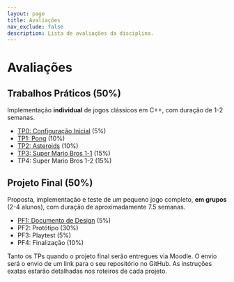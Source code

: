 ```yaml
---
layout: page
title: Avaliações
nav_exclude: false
description: Lista de avaliações da disciplina.
---
```


# Avaliações

## Trabalhos Práticos (50%)

Implementação **individual** de jogos clássicos em C++, com duração de 1-2 semanas.

- [TP0: Configuração Inicial](tp0-config-inicial) (5%)
- [TP1: Pong](tp1-pong) (10%)
- [TP2: Asteroids](tp2-asteroids) (10%)
- [TP3: Super Mario Bros 1-1](tp3-smb) (15%)
- TP4: Super Mario Bros 1-2 (15%)

## Projeto Final (50%)

Proposta, implementação e teste de um pequeno jogo completo, **em grupos** (2-4 alunos), com duração de aproximadamente 7.5 semanas.

- [PF1: Documento de Design](pf1-gdd) (5%)
- PF2: Protótipo (30%)
- PF3: Playtest (5%)
- PF4: Finalização (10%)

Tanto os TPs quando o projeto final serão entregues via Moodle. O envio será o envio de um link para o seu repositório no GitHub. As instruções exatas estarão detalhadas nos roteiros de cada projeto.